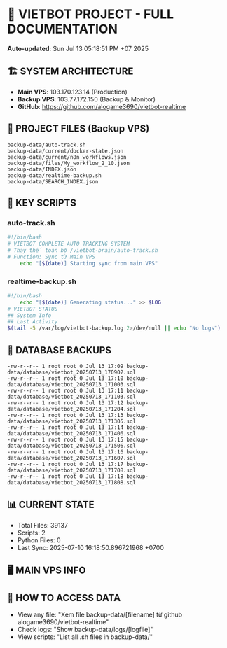 # 🤖 VIETBOT PROJECT - FULL DOCUMENTATION
**Auto-updated**: Sun Jul 13 05:18:51 PM +07 2025

## 🏗️ SYSTEM ARCHITECTURE
- **Main VPS**: 103.170.123.14 (Production)
- **Backup VPS**: 103.77.172.150 (Backup & Monitor)
- **GitHub**: https://github.com/alogame3690/vietbot-realtime

## 📁 PROJECT FILES (Backup VPS)
```
backup-data/auto-track.sh
backup-data/current/docker-state.json
backup-data/current/n8n_workflows.json
backup-data/files/My_workflow_2_10.json
backup-data/INDEX.json
backup-data/realtime-backup.sh
backup-data/SEARCH_INDEX.json
```

## 🔧 KEY SCRIPTS
### auto-track.sh
```bash
#!/bin/bash
# VIETBOT COMPLETE AUTO TRACKING SYSTEM
# Thay thế toàn bộ /vietbot-brain/auto-track.sh
# Function: Sync từ Main VPS
    echo "[$(date)] Starting sync from main VPS"
```
### realtime-backup.sh
```bash
#!/bin/bash
    echo "[$(date)] Generating status..." >> $LOG
# VIETBOT STATUS
## System Info
## Last Activity
$(tail -5 /var/log/vietbot-backup.log 2>/dev/null || echo "No logs")
```

## 💾 DATABASE BACKUPS
```
-rw-r--r-- 1 root root 0 Jul 13 17:09 backup-data/database/vietbot_20250713_170902.sql
-rw-r--r-- 1 root root 0 Jul 13 17:10 backup-data/database/vietbot_20250713_171003.sql
-rw-r--r-- 1 root root 0 Jul 13 17:11 backup-data/database/vietbot_20250713_171103.sql
-rw-r--r-- 1 root root 0 Jul 13 17:12 backup-data/database/vietbot_20250713_171204.sql
-rw-r--r-- 1 root root 0 Jul 13 17:13 backup-data/database/vietbot_20250713_171305.sql
-rw-r--r-- 1 root root 0 Jul 13 17:14 backup-data/database/vietbot_20250713_171406.sql
-rw-r--r-- 1 root root 0 Jul 13 17:15 backup-data/database/vietbot_20250713_171506.sql
-rw-r--r-- 1 root root 0 Jul 13 17:16 backup-data/database/vietbot_20250713_171607.sql
-rw-r--r-- 1 root root 0 Jul 13 17:17 backup-data/database/vietbot_20250713_171708.sql
-rw-r--r-- 1 root root 0 Jul 13 17:18 backup-data/database/vietbot_20250713_171808.sql
```

## 📊 CURRENT STATE
- Total Files: 39137
- Scripts: 2
- Python Files: 0
- Last Sync: 2025-07-10 16:18:50.896721968 +0700

## 🖥️ MAIN VPS INFO


## 🚨 HOW TO ACCESS DATA
- View any file: "Xem file backup-data/[filename] từ github alogame3690/vietbot-realtime"
- Check logs: "Show backup-data/logs/[logfile]"
- View scripts: "List all .sh files in backup-data/"
